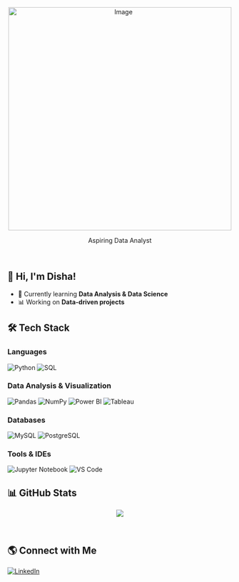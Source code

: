 
<p align="center">
    <img src="https://github.com/user-attachments/assets/97f0b6cd-d1ae-421d-b10f-0a4dc12f972d" alt="Image" width="500"/>
</p>

<p align="center" font-size=3rem>
    Aspiring Data Analyst
</p><br>


## 👋 Hi, I'm Disha!  
- 🌱 Currently learning **Data Analysis & Data Science**  
- 📊 Working on **Data-driven projects** <br>

## 🛠 Tech Stack  
### Languages  
![Python](https://img.shields.io/badge/Python-3776AB?style=for-the-badge&logo=python&logoColor=white)  ![SQL](https://img.shields.io/badge/SQL-4479A1?style=for-the-badge&logo=mysql&logoColor=white)  

### Data Analysis & Visualization  
![Pandas](https://img.shields.io/badge/Pandas-150458?style=for-the-badge&logo=pandas&logoColor=white)  ![NumPy](https://img.shields.io/badge/NumPy-013243?style=for-the-badge&logo=numpy&logoColor=white)  ![Power BI](https://img.shields.io/badge/Power%20BI-F2C811?style=for-the-badge&logo=powerbi&logoColor=black)  ![Tableau](https://img.shields.io/badge/Tableau-E97627?style=for-the-badge&logo=tableau&logoColor=white)  

### Databases  
![MySQL](https://img.shields.io/badge/MySQL-4479A1?style=for-the-badge&logo=mysql&logoColor=white)  ![PostgreSQL](https://img.shields.io/badge/PostgreSQL-316192?style=for-the-badge&logo=postgresql&logoColor=white)  

### Tools & IDEs  
![Jupyter Notebook](https://img.shields.io/badge/Jupyter-F37626?style=for-the-badge&logo=jupyter&logoColor=white)  ![VS Code](https://img.shields.io/badge/VS%20Code-007ACC?style=for-the-badge&logo=visualstudiocode&logoColor=white) <br>

## 📊 GitHub Stats  
<p align="center">
  <img src="https://github-readme-stats.vercel.app/api?username=Disha9248&show_icons=true&theme=radical" />
</p><br>

## 🌎 Connect with Me  
[![LinkedIn](https://img.shields.io/badge/-LinkedIn-blue?style=flat&logo=linkedin)](https://linkedin.com/in/YOUR_LINKEDIN)  




